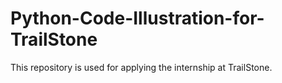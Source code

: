 # Python-Code-Illustration-for-TrailStone
This repository is used for applying the internship at TrailStone.
